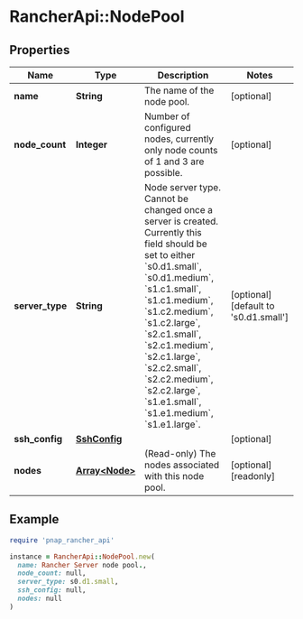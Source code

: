 # RancherApi::NodePool

## Properties

| Name | Type | Description | Notes |
| ---- | ---- | ----------- | ----- |
| **name** | **String** | The name of the node pool. | [optional] |
| **node_count** | **Integer** | Number of configured nodes, currently only node counts of 1 and 3 are possible. | [optional] |
| **server_type** | **String** | Node server type. Cannot be changed once a server is created. Currently this field should be set to either &#x60;s0.d1.small&#x60;, &#x60;s0.d1.medium&#x60;, &#x60;s1.c1.small&#x60;, &#x60;s1.c1.medium&#x60;, &#x60;s1.c2.medium&#x60;, &#x60;s1.c2.large&#x60;, &#x60;s2.c1.small&#x60;, &#x60;s2.c1.medium&#x60;, &#x60;s2.c1.large&#x60;, &#x60;s2.c2.small&#x60;, &#x60;s2.c2.medium&#x60;, &#x60;s2.c2.large&#x60;, &#x60;s1.e1.small&#x60;, &#x60;s1.e1.medium&#x60;, &#x60;s1.e1.large&#x60;. | [optional][default to &#39;s0.d1.small&#39;] |
| **ssh_config** | [**SshConfig**](SshConfig.md) |  | [optional] |
| **nodes** | [**Array&lt;Node&gt;**](Node.md) | (Read-only) The nodes associated with this node pool. | [optional][readonly] |

## Example

```ruby
require 'pnap_rancher_api'

instance = RancherApi::NodePool.new(
  name: Rancher Server node pool.,
  node_count: null,
  server_type: s0.d1.small,
  ssh_config: null,
  nodes: null
)
```

